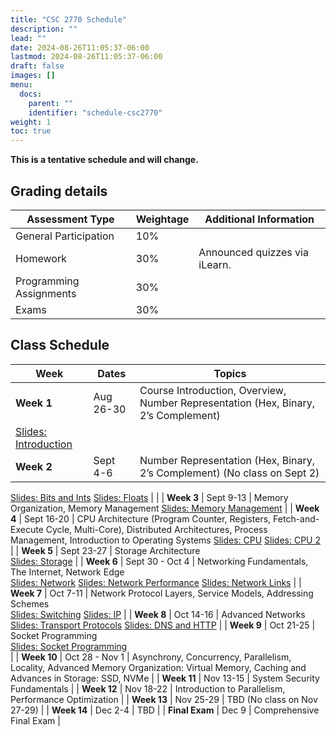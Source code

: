 ```yaml
---
title: "CSC 2770 Schedule"
description: ""
lead: ""
date: 2024-08-26T11:05:37-06:00
lastmod: 2024-08-26T11:05:37-06:00
draft: false
images: []
menu:
  docs:
    parent: ""
    identifier: "schedule-csc2770"
weight: 1
toc: true
---
```


**This is a tentative schedule and will change.**

**Grading details**
-
| Assessment Type           | Weightage    | Additional Information              |
|---------------------------|--------------|------------------------------------|
| General Participation     | 10%           |                                    |
| Homework                  | 30%          | Announced quizzes via iLearn.      |
| Programming Assignments               | 30%          | |
| Exams       | 30%          |  |

**Class Schedule**
-----------------------------------------


| **Week**     | **Dates**       | **Topics**                                                                                                              |
|--------------|-----------------|-------------------------------------------------------------------------------------------------------------------------|
| **Week 1**   | Aug 26-30       | Course Introduction, Overview, Number Representation (Hex, Binary, 2’s Complement)
[Slides: Introduction](https://tntech-ngin.github.io/F24-CSC2770/lectures_source/lectures/modified/01-overview-of-course.pdf)                                   |
| **Week 2**   | Sept 4-6        | Number Representation (Hex, Binary, 2’s Complement) (No class on Sept 2)
[Slides: Bits and Ints](https://tntech-ngin.github.io/F24-CSC2770/lectures_source/lectures/modified/02-03-bits-ints.pdf) 
[Slides: Floats](https://tntech-ngin.github.io/F24-CSC2770/lectures_source/lectures/modified/03-ints-floats.pdf)                                |                                                 |
| **Week 3**   | Sept 9-13       | Memory Organization, Memory Management 
[Slides: Memory Management](https://tntech-ngin.github.io/F24-CSC2770/lectures_source/lectures/modified/04-memory-hierarchy.pdf)
|
| **Week 4**   | Sept 16-20      | CPU Architecture (Program Counter, Registers, Fetch-and-Execute Cycle, Multi-Core), Distributed Architectures, Process Management, Introduction to Operating Systems 
[Slides: CPU](https://tntech-ngin.github.io/F24-CSC2770/lectures_source/lectures/modified/05-machine-basics.pdf)
[Slides: CPU 2](https://tntech-ngin.github.io/F24-CSC2770/lectures_source/lectures/modified/07-machine-procedures.pdf)
|
| **Week 5**   | Sept 23-27      | Storage Architecture                                                                                                   
[Slides: Storage](https://tntech-ngin.github.io/F24-CSC2770/lectures_source/lectures/modified/08-storage.pdf)
|
| **Week 6**   | Sept 30 - Oct 4 | Networking Fundamentals, The Internet, Network Edge                                                                    
[Slides: Network](https://tntech-ngin.github.io/F24-CSC2770/lectures_source/lectures/modified/09-network-basics.pdf)
[Slides: Network Performance](https://tntech-ngin.github.io/F24-CSC2770/lectures_source/lectures/modified/10-network-performance.pdf)
[Slides: Network Links](https://tntech-ngin.github.io/F24-CSC2770/lectures_source/lectures/modified/10-network-links.pdf)
|
| **Week 7**   | Oct 7-11        | Network Protocol Layers, Service Models, Addressing Schemes                   
[Slides: Switching](https://tntech-ngin.github.io/F24-CSC2770/lectures_source/lectures/modified/switching.pdf)
[Slides: IP](https://tntech-ngin.github.io/F24-CSC2770/lectures_source/lectures/modified/ip.pdf)
|
| **Week 8**   | Oct 14-16       |    Advanced Networks               
[Slides: Transport Protocols](https://tntech-ngin.github.io/F24-CSC2770/lectures_source/lectures/modified/network-transport-layer.pdf)
[Slides: DNS and HTTP](https://tntech-ngin.github.io/F24-CSC2770/lectures_source/lectures/modified/networked-applications.pdf)
|
| **Week 9**   | Oct 21-25       | Socket Programming   
[Slides: Socket Programming](https://tntech-ngin.github.io/F24-CSC2770/lectures_source/lectures/modified/12-network-programming.pdf)                                                          
                                                                        |
| **Week 10**  | Oct 28 - Nov 1  | Asynchrony, Concurrency, Parallelism, Locality, Advanced Memory Organization: Virtual Memory, Caching and Advances in Storage: SSD, NVMe                                                                                          |
| **Week 11**  | Nov 13-15       |    System Security Fundamentals                                                          |
| **Week 12**  | Nov 18-22       | Introduction to Parallelism, Performance Optimization                                                                    |
| **Week 13**  | Nov 25-29       | TBD (No class on Nov 27-29)                                                                                             |
| **Week 14**  | Dec 2-4         | TBD                                                                                                                     |
| **Final Exam** | Dec 9         | Comprehensive Final Exam                                                                                                |

